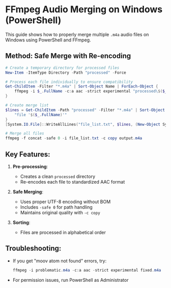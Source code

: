 # FFmpeg Audio Merging on Windows (PowerShell)

This guide shows how to properly merge multiple `.m4a` audio files on Windows using PowerShell and FFmpeg.

## Method: Safe Merge with Re-encoding

```powershell
# Create a temporary directory for processed files
New-Item -ItemType Directory -Path "processed" -Force

# Process each file individually to ensure compatibility
Get-ChildItem -Filter "*.m4a" | Sort-Object Name | ForEach-Object {
    ffmpeg -i $_.FullName -c:a aac -strict experimental "processed\$($_.Name)"
}

# Create merge list
$lines = Get-ChildItem -Path "processed" -Filter "*.m4a" | Sort-Object Name | ForEach-Object { 
    "file '$($_.FullName)'" 
}
[System.IO.File]::WriteAllLines("file_list.txt", $lines, (New-Object System.Text.UTF8Encoding($false)))

# Merge all files
ffmpeg -f concat -safe 0 -i file_list.txt -c copy output.m4a
```

## Key Features:

1. **Pre-processing**:
   - Creates a clean `processed` directory
   - Re-encodes each file to standardized AAC format

2. **Safe Merging**:
   - Uses proper UTF-8 encoding without BOM
   - Includes `-safe 0` for path handling
   - Maintains original quality with `-c copy`

3. **Sorting**:
   - Files are processed in alphabetical order

## Troubleshooting:

- If you get "moov atom not found" errors, try:
  ```powershell
  ffmpeg -i problematic.m4a -c:a aac -strict experimental fixed.m4a
  ```
- For permission issues, run PowerShell as Administrator
